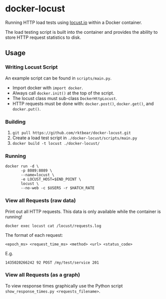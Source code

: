 # docker-locust

Running HTTP load tests using [locust.io](http://locust.io) within a Docker container.

The load testing script is built into the container and provides the ability to 
store HTTP request statistics to disk.

## Usage

### Writing Locust Script

An example script can be found in `scripts/main.py`.

* Import docker with `import docker`.
* Always call `docker.init()` at the top of the script.
* The locust class must sub-class `DockerHttpLocust`.
* HTTP requests must be done with: `docker.post()`, `docker.get()`, and `docker.put()`.

### Building 

1. `git pull https://github.com/rktbear/docker-locust.git`
2. Create a load test script in `./docker-locust/scripts/main.py`
3. `docker build -t locust ./docker-locust/`

### Running

```
docker run -d \ 
       -p 8089:8089 \
       --name=locust \
       -e LOCUST_HOST=$END_POINT \
       locust \
       --no-web -c $USERS -r $HATCH_RATE
```

### View all Requests (raw data)

Print out all HTTP requests. This data is only available while the container is running!

`docker exec locust cat /locust/requests.log`

The format of each request:

`<epoch_ms> <request_time_ms> <method> <url> <status_code>`

E.g.

`1435020266242 92 POST /my/test/service 201`

### View all Requests (as a graph)

To view response times graphically use the Python script `show_response_times.py <requests_filename>`.
